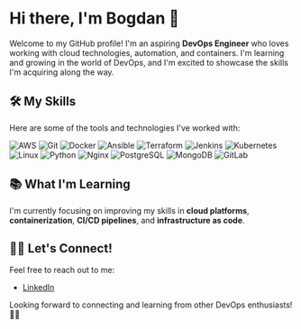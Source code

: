 # Hi there, I'm Bogdan 👋

Welcome to my GitHub profile! I'm an aspiring **DevOps Engineer** who loves working with cloud technologies, automation, and containers. I'm learning and growing in the world of DevOps, and I'm excited to showcase the skills I'm acquiring along the way.

## 🛠️ My Skills

Here are some of the tools and technologies I've worked with:

![AWS](https://img.shields.io/badge/AWS-232F3E?style=flat&logo=amazonaws&logoColor=white)  ![Git](https://img.shields.io/badge/Git-F05032?style=flat&logo=git&logoColor=white)  ![Docker](https://img.shields.io/badge/Docker-2496ED?style=flat&logo=docker&logoColor=white)  ![Ansible](https://img.shields.io/badge/Ansible-EE0000?style=flat&logo=ansible&logoColor=white)  ![Terraform](https://img.shields.io/badge/Terraform-7B42BC?style=flat&logo=terraform&logoColor=white)  ![Jenkins](https://img.shields.io/badge/Jenkins-D24939?style=flat&logo=jenkins&logoColor=white)  ![Kubernetes](https://img.shields.io/badge/Kubernetes-326CE5?style=flat&logo=kubernetes&logoColor=white)  ![Linux](https://img.shields.io/badge/Linux-FCC624?style=flat&logo=linux&logoColor=black)  ![Python](https://img.shields.io/badge/Python-3776AB?style=flat&logo=python&logoColor=white)  ![Nginx](https://img.shields.io/badge/Nginx-009639?style=flat&logo=nginx&logoColor=white)  ![PostgreSQL](https://img.shields.io/badge/PostgreSQL-336791?style=flat&logo=postgresql&logoColor=white)  ![MongoDB](https://img.shields.io/badge/MongoDB-47A248?style=flat&logo=mongodb&logoColor=white)  ![GitLab](https://img.shields.io/badge/GitLab-FCA121?style=flat&logo=gitlab&logoColor=white)

## 📚 What I'm Learning
I'm currently focusing on improving my skills in **cloud platforms**, **containerization**, **CI/CD pipelines**, and **infrastructure as code**.

## 🧑‍💻 Let's Connect!
Feel free to reach out to me:
- [LinkedIn](https://www.linkedin.com/in/bogdan-jovanovic-a61380310/)

Looking forward to connecting and learning from other DevOps enthusiasts! 👨‍💻
